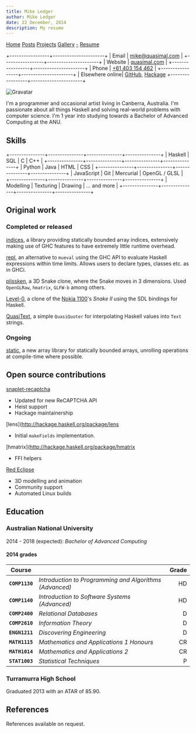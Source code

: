 ```yaml
---
title: Mike Ledger
author: Mike Ledger
date: 22 December, 2014
description: My resume
---
```


<div id="header">
<div id="navigation">
  <a href="/">Home</a>
  <a href="/posts">Posts</a>
  <a href="/projects">Projects</a>
  <a href="/gallery">Gallery</a>
  <a class="rss" href="/feed.xml">-</a>
  <a href="/resume.html">Resume</a>
</div>
<div id="details">

+-----------------+----------------------+
| Email           | <mike@quasimal.com>  | 
+-----------------+----------------------+
| Website         | [quasimal.com](http://quasimal.com) |
+-----------------+----------------------+
| Phone           | <a href="tel://+61403154462">+61 403 154 462</a>  |
+-----------------+----------------------+
| Elsewhere online| [GitHub](https://github.com/mikeplus64), [Hackage](http://hackage.haskell.org/user/MikeLedger)
+-----------------+----------------------+

<img id="gravatar" alt="Gravatar" src="https://secure.gravatar.com/avatar/c9f4d28a5240e2b99d83a5848f49c01f?s=200" title="Gravatar (Wallace and Gromit: A Grand Day Out)" />
<div style="clear: both"></div>
</div>
</div>

<div id="content">

I'm a programmer and occasional artist living in Canberra, Australia. I'm
passionate about all things Haskell and solving real-world problems with
computer science. I'm 1 year into studying towards a Bachelor of Advanced
Computing at the ANU.

## Skills

<div id="skills">

+---------------+---------------+---------------+---------------+
| Haskell       | SQL           | C             | C++           |
+---------------+---------------+---------------+---------------+
| Python        | Java          | HTML          | CSS           |
+---------------+---------------+---------------+---------------+
| JavaScript    | Git           | Mercurial     | OpenGL / GLSL |
+---------------+---------------+---------------+---------------+
| Modelling     | Texturing     | Drawing       | ... and more  |
+---------------+---------------+---------------+---------------+

</div>

## Original work

### Completed or released

[indices](http://hackage.haskell.com/package/indices), a library providing
statically bounded array indices, extensively making use of GHC features to
have extremely little runtime overhead.

[repl](http://hackage.haskell.org/package/repl), an alternative to `mueval`
using the GHC API to evaluate Haskell expressions within time limits. Allows
users to declare types, classes etc. as in GHCi.

[plissken](http://quasimal.com/projects/plissken.html), a 3D Snake clone, where
the Snake moves in 3 dimensions. Used `OpenGLRaw`, `hmatrix`, `GLFW-b` among
others.

[Level-0](http://quasimal.com/projects/level_0.html), a clone of the
[Nokia 1100](https://en.wikipedia.org/wiki/Nokia_1100)'s *Snake II* using the
SDL bindings for Haskell.

[QuasiText](http://hackage.haskell.org/package/QuasiText), a simple `QuasiQuoter`
for interpolating Haskell values into `Text` strings.

### Ongoing

[static](https://github.com/mikeplus64/static), a new array library for
statically bounded arrays, unrolling operations at compile-time where possible.

## Open source contributions

[snaplet-recaptcha](http://hackage.haskell.org/package/snaplet-recaptcha)

- Updated for new ReCAPTCHA API
- Heist support
- Hackage maintainership

[lens](http://hackage.haskell.org/package/lens

- Initial `makeFields` implementation.

[hmatrix](http://hackage.haskell.org/package/hmatrix

- FFI helpers

[Red Eclipse](http://redeclipse.net) 

- 3D modelling and animation
- Community support
- Automated Linux builds

## Education

### Australian National University
2014 - 2018 (expected): 
*Bachelor of Advanced Computing*

#### 2014 grades

<div id="grades">

Course |  | Grade
-----|-----|-----:
**`COMP1130`** | *Introduction to Programming and Algorithms (Advanced)* | HD
**`COMP1140`** | *Introduction to Software Systems (Advanced)* | HD
**`COMP2400`** | *Relational Databases* | D
**`COMP2610`** | *Information Theory* | D
**`ENGN1211`** | *Discovering Engineering* | D
**`MATH1115`** | *Mathematics and Applications 1 Honours* | CR
**`MATH1014`** | *Mathematics and Applications 2* | CR
**`STAT1003`** | *Statistical Techniques* | P

</div>

### Turramurra High School
Graduated 2013 with an ATAR of 85.90.

## References
References available on request.
</div>

